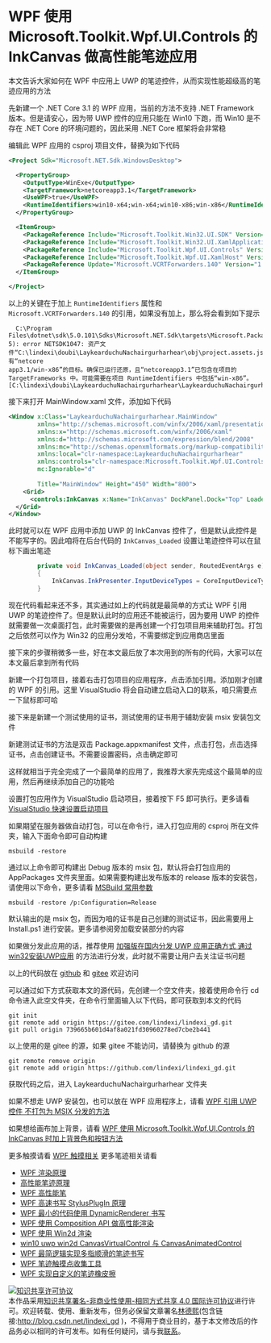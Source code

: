 
# WPF 使用 Microsoft.Toolkit.Wpf.UI.Controls 的 InkCanvas 做高性能笔迹应用

本文告诉大家如何在 WPF 中应用上 UWP 的笔迹控件，从而实现性能超级高的笔迹应用的方法

<!--more-->


<!-- CreateTime:2021/7/28 16:16:03 -->

<!-- 发布 -->

先新建一个 .NET Core 3.1 的 WPF 应用，当前的方法不支持 .NET Framework 版本。但是请安心，因为带 UWP 控件的应用只能在 Win10 下跑，而 Win10 是不存在 .NET Core 的环境问题的，因此采用 .NET Core 框架将会非常稳

编辑此 WPF 应用的 csproj 项目文件，替换为如下代码

```xml
<Project Sdk="Microsoft.NET.Sdk.WindowsDesktop">

  <PropertyGroup>
    <OutputType>WinExe</OutputType>
    <TargetFramework>netcoreapp3.1</TargetFramework>
    <UseWPF>true</UseWPF>
    <RuntimeIdentifiers>win10-x64;win-x64;win10-x86;win-x86</RuntimeIdentifiers>
  </PropertyGroup>

  <ItemGroup>
    <PackageReference Include="Microsoft.Toolkit.Win32.UI.SDK" Version="6.1.2" />
    <PackageReference Include="Microsoft.Toolkit.Win32.UI.XamlApplication" Version="6.1.3" />
    <PackageReference Include="Microsoft.Toolkit.Wpf.UI.Controls" Version="6.1.2" />
    <PackageReference Include="Microsoft.Toolkit.Wpf.UI.XamlHost" Version="6.1.2" />
    <PackageReference Update="Microsoft.VCRTForwarders.140" Version="1.0.7" />
  </ItemGroup>

</Project>
```

以上的关键在于加上 `RuntimeIdentifiers` 属性和 `Microsoft.VCRTForwarders.140` 的引用，如果没有加上，那么将会看到如下提示

```
  C:\Program Files\dotnet\sdk\5.0.101\Sdks\Microsoft.NET.Sdk\targets\Microsoft.PackageDependencyResolution.targets(241,
5): error NETSDK1047: 资产文件“C:\lindexi\doubi\LaykearduchuNachairgurharhear\obj\project.assets.json”没 有“netcore
app3.1/win-x86”的目标。确保已运行还原，且“netcoreapp3.1”已包含在项目的 TargetFrameworks 中。可能需要在项目 RuntimeIdentifiers 中包括“win-x86”。 [C:\lindexi\doubi\LaykearduchuNachairgurharhear\LaykearduchuNachairgurharhear.csproj]
```

接下来打开 MainWindow.xaml 文件，添加如下代码

```xml
<Window x:Class="LaykearduchuNachairgurharhear.MainWindow"
        xmlns="http://schemas.microsoft.com/winfx/2006/xaml/presentation"
        xmlns:x="http://schemas.microsoft.com/winfx/2006/xaml"
        xmlns:d="http://schemas.microsoft.com/expression/blend/2008"
        xmlns:mc="http://schemas.openxmlformats.org/markup-compatibility/2006"
        xmlns:local="clr-namespace:LaykearduchuNachairgurharhear"
        xmlns:controls="clr-namespace:Microsoft.Toolkit.Wpf.UI.Controls;assembly=Microsoft.Toolkit.Wpf.UI.Controls"
        mc:Ignorable="d"
    
        Title="MainWindow" Height="450" Width="800">
    <Grid>
      <controls:InkCanvas x:Name="InkCanvas" DockPanel.Dock="Top" Loaded="InkCanvas_Loaded"/>
  </Grid>
</Window>
```

此时就可以在 WPF 应用中添加 UWP 的 InkCanvas 控件了，但是默认此控件是不能写字的。因此咱将在后台代码的 `InkCanvas_Loaded` 设置让笔迹控件可以在鼠标下画出笔迹

```csharp
        private void InkCanvas_Loaded(object sender, RoutedEventArgs e)
        {
            InkCanvas.InkPresenter.InputDeviceTypes = CoreInputDeviceTypes.Mouse;
        }
```

现在代码看起来还不多，其实通过如上的代码就是最简单的方式让 WPF 引用 UWP 的笔迹控件了。但是默认此时的应用还不能被运行，因为要用 UWP 的控件就需要做一次桌面打包，此时需要做的是再创建一个打包项目用来辅助打包。打包之后依然可以作为 Win32 的应用分发哈，不需要绑定到应用商店里面

接下来的步骤稍微多一些，好在本文最后放了本次用到的所有的代码，大家可以在本文最后拿到所有代码

新建一个打包项目，接着右击打包项目的应用程序，点击添加引用。添加刚才创建的 WPF 的引用。这里 VisualStudio 将会自动建立启动入口的联系，咱只需要点一下鼠标即可哈

接下来是新建一个测试使用的证书，测试使用的证书用于辅助安装 msix 安装包文件

新建测试证书的方法是双击 Package.appxmanifest 文件，点击打包，点击选择证书，点击创建证书。不需要设置密码，点击确定即可

这样就相当于完全完成了一个最简单的应用了，我推荐大家先完成这个最简单的应用，然后再继续添加自己的功能哈

设置打包应用作为 VisualStudio 启动项目，接着按下 F5 即可执行。更多请看 [VisualStudio 快速设置启动项目](https://blog.lindexi.com/post/VisualStudio-%E5%BF%AB%E9%80%9F%E8%AE%BE%E7%BD%AE%E5%90%AF%E5%8A%A8%E9%A1%B9%E7%9B%AE.html)

如果期望在服务器做自动打包，可以在命令行，进入打包应用的 csproj 所在文件夹，输入下面命令即可自动构建

```
msbuild -restore
```

通过以上命令即可构建出 Debug 版本的 msix 包，默认将会打包应用的 AppPackages 文件夹里面。如果需要构建出发布版本的 release 版本的安装包，请使用以下命令，更多请看 [MSBuild 常用参数](https://blog.lindexi.com/post/MSBuild-%E5%B8%B8%E7%94%A8%E5%8F%82%E6%95%B0.html)

```
msbuild -restore /p:Configuration=Release
```

默认输出的是 msix 包，而因为咱的证书是自己创建的测试证书，因此需要用上 Install.ps1 进行安装。更多请参阅旁加载安装部分的内容

如果做分发此应用的话，推荐使用 [加强版在国内分发 UWP 应用正确方式 通过win32安装UWP应用](https://blog.lindexi.com/post/%E5%8A%A0%E5%BC%BA%E7%89%88%E5%9C%A8%E5%9B%BD%E5%86%85%E5%88%86%E5%8F%91-UWP-%E5%BA%94%E7%94%A8%E6%AD%A3%E7%A1%AE%E6%96%B9%E5%BC%8F-%E9%80%9A%E8%BF%87win32%E5%AE%89%E8%A3%85UWP%E5%BA%94%E7%94%A8.html ) 的方法进行分发，此时就不需要让用户去关注证书问题

以上的代码放在 [github](https://github.com/lindexi/lindexi_gd/tree/739665b601d4af8a021fd30960278ed7cbe2b441/LaykearduchuNachairgurharhear) 和 [gitee](https://gitee.com/lindexi/lindexi_gd/tree/739665b601d4af8a021fd30960278ed7cbe2b441/LaykearduchuNachairgurharhear) 欢迎访问

可以通过如下方式获取本文的源代码，先创建一个空文件夹，接着使用命令行 cd 命令进入此空文件夹，在命令行里面输入以下代码，即可获取到本文的代码

```
git init
git remote add origin https://gitee.com/lindexi/lindexi_gd.git
git pull origin 739665b601d4af8a021fd30960278ed7cbe2b441
```

以上使用的是 gitee 的源，如果 gitee 不能访问，请替换为 github 的源

```
git remote remove origin
git remote add origin https://github.com/lindexi/lindexi_gd.git
```

获取代码之后，进入 LaykearduchuNachairgurharhear 文件夹

如果不想走 UWP 安装包，也可以放在 WPF 应用程序上，请看 [WPF 引用 UWP 控件 不打包为 MSIX 分发的方法](https://blog.lindexi.com/post/WPF-%E5%BC%95%E7%94%A8-UWP-%E6%8E%A7%E4%BB%B6-%E4%B8%8D%E6%89%93%E5%8C%85%E4%B8%BA-MSIX-%E5%88%86%E5%8F%91%E7%9A%84%E6%96%B9%E6%B3%95.html)

如果想给画布加上背景，请看 [WPF 使用 Microsoft.Toolkit.Wpf.UI.Controls 的 InkCanvas 时加上背景色和按钮方法](https://blog.lindexi.com/post/WPF-%E4%BD%BF%E7%94%A8-Microsoft.Toolkit.Wpf.UI.Controls-%E7%9A%84-InkCanvas-%E6%97%B6%E5%8A%A0%E4%B8%8A%E8%83%8C%E6%99%AF%E8%89%B2%E5%92%8C%E6%8C%89%E9%92%AE%E6%96%B9%E6%B3%95.html )

更多触摸请看 [WPF 触摸相关](https://blog.lindexi.com/post/WPF-%E8%A7%A6%E6%91%B8%E7%9B%B8%E5%85%B3.html ) 更多笔迹相关请看

- [WPF 渲染原理](https://lindexi.gitee.io/post/WPF-%E6%B8%B2%E6%9F%93%E5%8E%9F%E7%90%86.html )
- [高性能笔迹原理](https://blog.lindexi.com/post/%E9%AB%98%E6%80%A7%E8%83%BD%E7%AC%94%E8%BF%B9%E5%8E%9F%E7%90%86.html)
- [WPF 高性能笔](https://blog.lindexi.com/post/WPF-%E9%AB%98%E6%80%A7%E8%83%BD%E7%AC%94.html ) 
- [WPF 高速书写 StylusPlugIn 原理](https://blog.lindexi.com/post/WPF-%E9%AB%98%E9%80%9F%E4%B9%A6%E5%86%99-StylusPlugIn-%E5%8E%9F%E7%90%86.html )
- [WPF 最小的代码使用 DynamicRenderer 书写](https://blog.lindexi.com/post/WPF-%E6%9C%80%E5%B0%8F%E7%9A%84%E4%BB%A3%E7%A0%81%E4%BD%BF%E7%94%A8-DynamicRenderer-%E4%B9%A6%E5%86%99.html )
- [WPF 使用 Composition API 做高性能渲染](https://blog.lindexi.com/post/WPF-%E4%BD%BF%E7%94%A8-Composition-API-%E5%81%9A%E9%AB%98%E6%80%A7%E8%83%BD%E6%B8%B2%E6%9F%93.html )
- [WPF 使用 Win2d 渲染](https://blog.lindexi.com/post/WPF-%E4%BD%BF%E7%94%A8-Win2d-%E6%B8%B2%E6%9F%93.html )
- [win10 uwp win2d CanvasVirtualControl 与 CanvasAnimatedControl](https://blog.lindexi.com/post/win10-uwp-win2d-CanvasVirtualControl-%E4%B8%8E-CanvasAnimatedControl.html )
- [WPF 最简逻辑实现多指顺滑的笔迹书写](https://blog.lindexi.com/post/WPF-%E6%9C%80%E7%AE%80%E9%80%BB%E8%BE%91%E5%AE%9E%E7%8E%B0%E5%A4%9A%E6%8C%87%E9%A1%BA%E6%BB%91%E7%9A%84%E7%AC%94%E8%BF%B9%E4%B9%A6%E5%86%99.html)
- [WPF 笔迹触摸点收集工具](https://blog.lindexi.com/post/WPF-%E7%AC%94%E8%BF%B9%E8%A7%A6%E6%91%B8%E7%82%B9%E6%94%B6%E9%9B%86%E5%B7%A5%E5%85%B7.html )
- [WPF 实现自定义的笔迹橡皮擦](https://blog.lindexi.com/post/WPF-%E5%AE%9E%E7%8E%B0%E8%87%AA%E5%AE%9A%E4%B9%89%E7%9A%84%E7%AC%94%E8%BF%B9%E6%A9%A1%E7%9A%AE%E6%93%A6.html )





<a rel="license" href="http://creativecommons.org/licenses/by-nc-sa/4.0/"><img alt="知识共享许可协议" style="border-width:0" src="https://licensebuttons.net/l/by-nc-sa/4.0/88x31.png" /></a><br />本作品采用<a rel="license" href="http://creativecommons.org/licenses/by-nc-sa/4.0/">知识共享署名-非商业性使用-相同方式共享 4.0 国际许可协议</a>进行许可。欢迎转载、使用、重新发布，但务必保留文章署名[林德熙](http://blog.csdn.net/lindexi_gd)(包含链接:http://blog.csdn.net/lindexi_gd )，不得用于商业目的，基于本文修改后的作品务必以相同的许可发布。如有任何疑问，请与我[联系](mailto:lindexi_gd@163.com)。